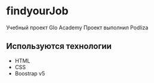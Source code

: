 # findyourJob
Учебный проект Glo Academy
Проект выполнил Podliza

## Используются технологии
- HTML
- CSS
- Boostrap v5
